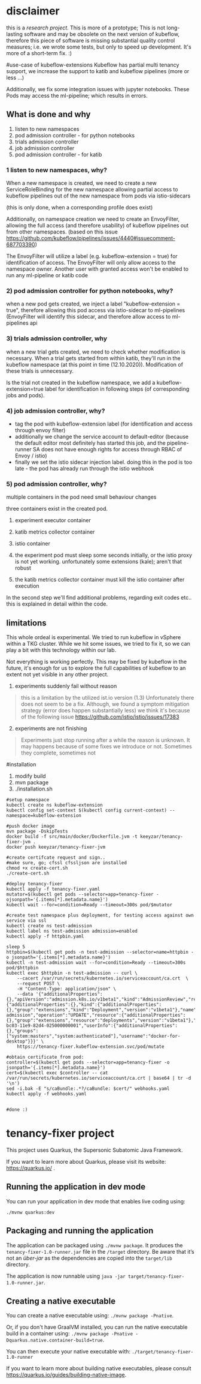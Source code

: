 # disclaimer
this is a *research project*. This is more of a prototype;
This is not long-lasting software and may be obsolete on the next
version of kubeflow, therefore this piece of software is
missing substantial quality control measures;
i.e. we wrote some tests, but only to speed up development.
It's more of a short-term fix. :)

#use-case of kubeflow-extensions
Kubeflow has partial multi tenancy support, we increase the support
to katib and kubeflow pipelines (more or less ...)

Additionally, we fix some integration issues with jupyter notebooks.
These Pods may access the ml-pipeline; which results in errors.

## What is done and why
1) listen to new namespaces
5) pod admission controller - for python notebooks
3) trials admission controller
4) job admission controller
5) pod admission controller - for katib

### 1 listen to new namespaces, why?
When a new namespace is created, we need to create a new ServiceRoleBinding for the new namespace
allowing partial access to kubeflow pipelines out of the new namespace from pods via istio-sidecars

(this is only done, when a corresponding profile does exist)

Additionally, on namespace creation we need to create an EnvoyFilter,
allowing the full access (and therefore usability) of kubeflow pipelines out from other
namespaces.
(based on this issue https://github.com/kubeflow/pipelines/issues/4440#issuecomment-687703390)

The EnvoyFilter will utilize a label (e.g. kubeflow-extension = true) for identification of access.
The EnvoyFilter will only allow access to the namespace owner.
Another user with granted access won't be enabled to run any ml-pipeline or katib code

### 2) pod admission controller for python notebooks, why?
when a new pod gets created, we inject a label "kubeflow-extension = true", therefore
allowing this pod access via istio-sidecar to ml-pipelines (EnvoyFilter will
identify this sidecar, and therefore allow access to ml-pipelines api

### 3) trials admission controller, why
when a new trial gets created, we need to check whether modification is necessary.
When a trial gets started from within katib, they'll run in the kubeflow namespace (at this
point in time (12.10.2020)). Modification of these trials is unnecessary.

Is the trial not created in the kubeflow namespace, we add a kubeflow-extension=true label for identification
in following steps (of corresponding jobs and pods).

### 4) job admission controller, why?
- tag the pod with kubeflow-extension label (for identification and access through envoy filter) 
- additionally we change the service account to default-editor (because the default editor
most definitely has started this job, and the pipeline-runner SA does not have enough
rights for access through RBAC of Envoy / istio)
- finally we set the istio sidecar injection label.
doing this in the pod is too late - the pod has already run through the istio webhook

### 5) pod admission controller, why?
multiple containers in the pod need small behaviour changes

three containers exist in the created pod.
1) experiment executor container
2) katib metrics collector container
3) istio container

1) the experiment pod must sleep some seconds initially, or the istio proxy is not yet working.
unfortunately some extensions (kale); aren't that robust
2) the katib metrics collector container must kill the istio container after execution

In the second step we'll find additional problems, regarding exit codes etc.. this is explained
in detail within the code.

## limitations
This whole ordeal is experimental. We tried to run kubeflow in vSphere within a TKG cluster.
While we hit some issues, we tried to fix it, so we can play a bit with this technology within our lab.

Not everything is working perfectly. This may be fixed by kubeflow in the future, it's
enough for us to explore the full capabilities of kubeflow to an extent not yet visible in any other project.

1) experiments suddenly fail without reason
> this is a limitation by the utilized ist.io version (1.3)
> Unfortunately there does not seem to be a fix. 
> Although, we found a symptom mitigation strategy (error does happen substantially less)
> we think it's because of the following issue
> https://github.com/istio/istio/issues/17383

2) experiments are not finishing
> Experiments just stop running after a while
> the reason is unknown. It may happens because of some fixes we introduce or not.
> Sometimes they complete, sometimes not
 

#installation
1. modify build
2. mvn package
3. ./installation.sh
```shell script
#setup namespace
kubectl create ns kubeflow-extension
kubectl config set-context $(kubectl config current-context) --namespace=kubeflow-extension

#push docker image
mvn package -DskipTests
docker build -f src/main/docker/Dockerfile.jvm -t keeyzar/tenancy-fixer-jvm .
docker push keeyzar/tenancy-fixer-jvm

#create certifcate request and sign..
#make sure, go; cfssl cfssljson are installed
chmod +x create-cert.sh
./create-cert.sh

#deploy tenancy-fixer
kubectl apply -f tenancy-fixer.yaml
mutator=$(kubectl get pods --selector=app=tenancy-fixer -ojsonpath='{.items[*].metadata.name}')
kubectl wait --for=condition=Ready --timeout=300s pod/$mutator

#create test namespace plus deployment, for testing access against own service via ssl
kubectl create ns test-admission
kubectl label ns test-admission admission=enabled
kubectl apply -f httpbin.yaml

sleep 5
httpbin=$(kubectl get pods -n test-admission --selector=name=httpbin -o jsonpath='{.items[*].metadata.name}')
kubectl -n test-admission wait --for=condition=Ready --timeout=300s pod/$httpbin
kubectl exec $httpbin -n test-admission -- curl \
    --cacert /var/run/secrets/kubernetes.io/serviceaccount/ca.crt  \
    --request POST \
    -H "Content-Type: application/json" \
    --data '{"additionalProperties":{},"apiVersion":"admission.k8s.io/v1beta1","kind":"AdmissionReview","request":{"additionalProperties":{},"kind":{"additionalProperties":{},"group":"extensions","kind":"Deployment","version":"v1beta1"},"name":"httpbin","namespace":"test-admission","operation":"UPDATE","resource":{"additionalProperties":{},"group":"extensions","resource":"deployments","version":"v1beta1"},"uid":"75a55056-bc03-11e9-82d4-025000000001","userInfo":{"additionalProperties":{},"groups":["system:masters","system:authenticated"],"username":"docker-for-desktop"}}}' \
    https://tenancy-fixer.kubeflow-extension.svc/pod/mutate

#obtain certificate from pod: 
controller=$(kubectl get pods --selector=app=tenancy-fixer -o jsonpath='{.items[*].metadata.name}')
cert=$(kubectl exec $controller -- cat /var/run/secrets/kubernetes.io/serviceaccount/ca.crt | base64 | tr -d '\n')
sed -i.bak -E "s/caBundle:.*?/caBundle: $cert/" webhooks.yaml
kubectl apply -f webhooks.yaml


#done :)
```

# tenancy-fixer project

This project uses Quarkus, the Supersonic Subatomic Java Framework.

If you want to learn more about Quarkus, please visit its website: https://quarkus.io/ .

## Running the application in dev mode

You can run your application in dev mode that enables live coding using:
```
./mvnw quarkus:dev
```

## Packaging and running the application

The application can be packaged using `./mvnw package`.
It produces the `tenancy-fixer-1.0-runner.jar` file in the `/target` directory.
Be aware that it’s not an _über-jar_ as the dependencies are copied into the `target/lib` directory.

The application is now runnable using `java -jar target/tenancy-fixer-1.0-runner.jar`.

## Creating a native executable

You can create a native executable using: `./mvnw package -Pnative`.

Or, if you don't have GraalVM installed, you can run the native executable build in a container using: `./mvnw package -Pnative -Dquarkus.native.container-build=true`.

You can then execute your native executable with: `./target/tenancy-fixer-1.0-runner`

If you want to learn more about building native executables, please consult https://quarkus.io/guides/building-native-image.